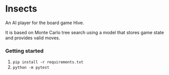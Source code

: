 # Insects

An AI player for the board game Hive.

It is based on Monte Carlo tree search using a model that stores game state and provides valid moves.

### Getting started

1. `pip install -r requirements.txt`
2. `python -m pytest`
